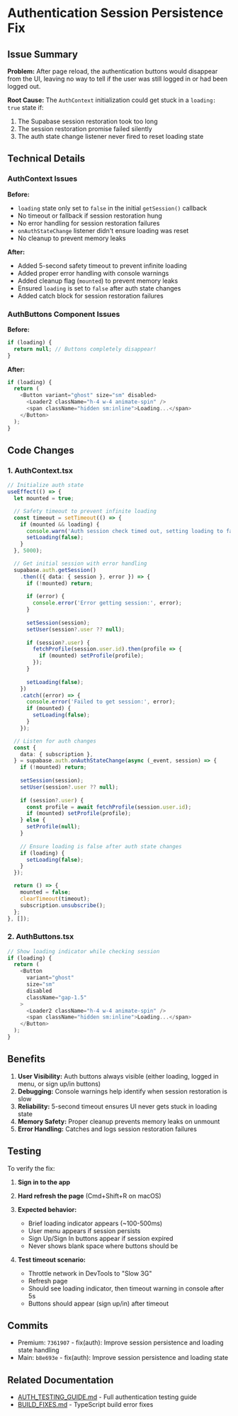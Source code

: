 # Authentication Session Persistence Fix

## Issue Summary

**Problem:** After page reload, the authentication buttons would disappear from the UI, leaving no way to tell if the user was still logged in or had been logged out.

**Root Cause:** The `AuthContext` initialization could get stuck in a `loading: true` state if:
1. The Supabase session restoration took too long
2. The session restoration promise failed silently
3. The auth state change listener never fired to reset loading state

## Technical Details

### AuthContext Issues

**Before:**
- `loading` state only set to `false` in the initial `getSession()` callback
- No timeout or fallback if session restoration hung
- No error handling for session restoration failures
- `onAuthStateChange` listener didn't ensure loading was reset
- No cleanup to prevent memory leaks

**After:**
- Added 5-second safety timeout to prevent infinite loading
- Added proper error handling with console warnings
- Added cleanup flag (`mounted`) to prevent memory leaks
- Ensured `loading` is set to `false` after auth state changes
- Added catch block for session restoration failures

### AuthButtons Component Issues

**Before:**
```typescript
if (loading) {
  return null; // Buttons completely disappear!
}
```

**After:**
```typescript
if (loading) {
  return (
    <Button variant="ghost" size="sm" disabled>
      <Loader2 className="h-4 w-4 animate-spin" />
      <span className="hidden sm:inline">Loading...</span>
    </Button>
  );
}
```

## Code Changes

### 1. AuthContext.tsx

```typescript
// Initialize auth state
useEffect(() => {
  let mounted = true;

  // Safety timeout to prevent infinite loading
  const timeout = setTimeout(() => {
    if (mounted && loading) {
      console.warn('Auth session check timed out, setting loading to false');
      setLoading(false);
    }
  }, 5000);

  // Get initial session with error handling
  supabase.auth.getSession()
    .then(({ data: { session }, error }) => {
      if (!mounted) return;
      
      if (error) {
        console.error('Error getting session:', error);
      }
      
      setSession(session);
      setUser(session?.user ?? null);
      
      if (session?.user) {
        fetchProfile(session.user.id).then(profile => {
          if (mounted) setProfile(profile);
        });
      }
      
      setLoading(false);
    })
    .catch((error) => {
      console.error('Failed to get session:', error);
      if (mounted) {
        setLoading(false);
      }
    });

  // Listen for auth changes
  const {
    data: { subscription },
  } = supabase.auth.onAuthStateChange(async (_event, session) => {
    if (!mounted) return;
    
    setSession(session);
    setUser(session?.user ?? null);
    
    if (session?.user) {
      const profile = await fetchProfile(session.user.id);
      if (mounted) setProfile(profile);
    } else {
      setProfile(null);
    }
    
    // Ensure loading is false after auth state changes
    if (loading) {
      setLoading(false);
    }
  });

  return () => {
    mounted = false;
    clearTimeout(timeout);
    subscription.unsubscribe();
  };
}, []);
```

### 2. AuthButtons.tsx

```typescript
// Show loading indicator while checking session
if (loading) {
  return (
    <Button
      variant="ghost"
      size="sm"
      disabled
      className="gap-1.5"
    >
      <Loader2 className="h-4 w-4 animate-spin" />
      <span className="hidden sm:inline">Loading...</span>
    </Button>
  );
}
```

## Benefits

1. **User Visibility:** Auth buttons always visible (either loading, logged in menu, or sign up/in buttons)
2. **Debugging:** Console warnings help identify when session restoration is slow
3. **Reliability:** 5-second timeout ensures UI never gets stuck in loading state
4. **Memory Safety:** Proper cleanup prevents memory leaks on unmount
5. **Error Handling:** Catches and logs session restoration failures

## Testing

To verify the fix:

1. **Sign in to the app**
2. **Hard refresh the page** (Cmd+Shift+R on macOS)
3. **Expected behavior:**
   - Brief loading indicator appears (~100-500ms)
   - User menu appears if session persists
   - Sign Up/Sign In buttons appear if session expired
   - Never shows blank space where buttons should be

4. **Test timeout scenario:**
   - Throttle network in DevTools to "Slow 3G"
   - Refresh page
   - Should see loading indicator, then timeout warning in console after 5s
   - Buttons should appear (sign up/in) after timeout

## Commits

- Premium: `7361907` - fix(auth): Improve session persistence and loading state handling
- Main: `b8e693e` - fix(auth): Improve session persistence and loading state

## Related Documentation

- [AUTH_TESTING_GUIDE.md](./AUTH_TESTING_GUIDE.md) - Full authentication testing guide
- [BUILD_FIXES.md](./BUILD_FIXES.md) - TypeScript build error fixes
